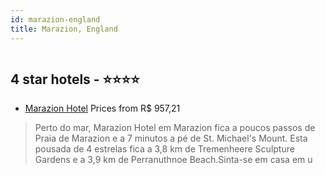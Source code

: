 ```yaml
---
id: marazion-england
title: Marazion, England
---
```


<center><img src="https://i.travelapi.com/hotels/14000000/13070000/13063600/13063503/9f1c1af4_z.jpg" alt="" /></center>


##  4 star hotels - ⭐️⭐️⭐️⭐️

-    [Marazion Hotel](https://www.hurb.com/br/aud/https://www.hurb.com/br/hotels/marazion/marazion-hotel-HT-QA8T?cmp=18055) Prices from R$ 957,21
   > Perto do mar, Marazion Hotel em Marazion fica a poucos passos de Praia de Marazion e a 7 minutos a pé de St. Michael's Mount.  Esta pousada de 4 estrelas fica a 3,8 km de Tremenheere Sculpture Gardens e a 3,9 km de Perranuthnoe Beach.Sinta-se em casa em u
